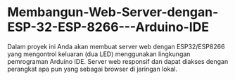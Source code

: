 # Membangun-Web-Server-dengan-ESP-32-ESP-8266---Arduino-IDE
Dalam proyek ini Anda akan membuat server web dengan ESP32/ESP8266 yang mengontrol keluaran (dua LED) menggunakan lingkungan pemrograman Arduino IDE. Server web responsif dan dapat diakses dengan perangkat apa pun yang sebagai browser di jaringan lokal.
